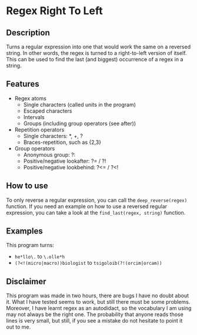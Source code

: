 # Regex Right To Left
## Description
Turns a regular expression into one that would work the same on a reversed string. In other words, the regex is turned to a right-to-left version of itself. This can be used to find the last (and biggest) occurrence of a regex in a string.

## Features
- Regex atoms
  - Single characters (called units in the program)
  - Escaped characters
  - Intervals
  - Groups (including group operators (see after))
- Repetition operators
  - Single characters: *, +, ?
  - Braces-repetition, such as {2,3}
- Group operators
  - Anonymous group: ?:
  - Positive/negative lookafter: ?= / ?!
  - Positive/negative lookbehind: ?<= / ?<!

## How to use
To only reverse a regular expression, you can call the ```deep_reverse(regex)``` function. If you need an example on how to use a reversed regular expression, you can take a look at the ```find_last(regex, string)``` function.

## Examples
This program turns:
- ```he*llo\.``` to ```\.olle*h```
- ```(?<!(micro|macro))biologist``` to ```tsigoloib(?!(orcim|orcam))```

## Disclaimer
This program was made in two hours, there are bugs I have no doubt about it. What I have tested seems to work, but still there must be some problems. Moreover, I have learnt regex as an autodidact, so the vocabulary I am using may not always be the right one. The probability that anyone reads those lines is very small, but still, if you see a mistake do not hesitate to point it out to me. 

